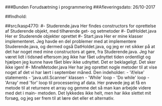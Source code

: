 ###Bunden Forudsætning i programmering
##Afleveringsdato: 26/10-2017

##Indhold:

##src/kasp4770:
#- Studerende.java
    Her findes constructors for oprettelse af Studerende objekt, med tilhørende get- og setmetoder
#- DatHoldet.java
	Her er Studerende objekter oprettet
#- Start.java
	Her er mine klasser implementeret. Jeg havde en del problemer med at implementere Studerende.java, og dermed også 
	DatHoldet.java, og jeg er ret sikker på at det har noget med mine constructors at gøre, fra Studerende.java.
	Jeg har været lidt i tidsnød eftersom jeg ikke har fået udnyttet tiden ordentligt og hjælpen jeg kunne have fået
	blev ikke udnyttet. Det er beklageligt. Det sker ikke igen! 
#- MineMetoder.java
	Her har jeg oprettet nogle metoder til at vise noget af det vi har lært i september måned. Den indeholder:
	- 'if/else' statements
	- 'java.util.Scanner' klassen
	- 'While' loop
	- 'Do while' loop
	- 'Array' med 'for' loop til processering af data.
	Her prøvede jeg at få en metode til at returnere et array og gemme det så man kan arbejde videre med det i main-
	metoden. Det lykkedes ikke helt, men har ikke slettet mit forsøg, og jeg ser frem til at lære det eller et 
	alternativ. 
